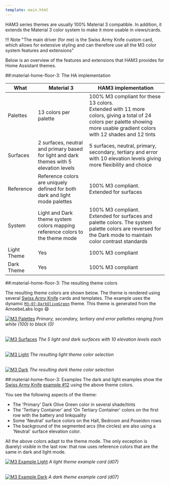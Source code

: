 ```yaml
---
template: main.html
---
```


<!-- GT/GML -->

HAM3 series themes are usually 100% Material 3 compatible. In addition, it extends the Material 3 color system to make it more usable in views/cards. 

!!! Note "The main driver (for me) is the Swiss Army Knife custom card, which allows for extensive styling and can therefore use all the M3 color system features and extensions"

Below is an overview of the features and extensions that HAM3 provides for Home Assistant themes.

##:material-home-floor-3: The HA implementation

| What | Material 3 | HAM3 implementation |
| ---- | ---------- |  ------------------- |
| Palettes | 13 colors per palette | 100% M3 compliant for these 13 colors. <br>Extended with 11 more colors, giving a total of 24 colors per palette showing more usable gradient colors with 12 shades and 12 tints |
| Surfaces | 2 surfaces, neutral and primary based for light and dark themes with 5 elevation levels | 5 surfaces, neutral, primary, secondary, tertiary and error with 10 elevation levels giving more flexibility and choice |
| Reference | Reference colors are uniquely defined for both dark and light mode palettes | 100% M3 compliant. <br>Extended for surfaces |
| System | Light and Dark theme system colors mapping reference colors to the theme mode | 100% M3 compliant. <br>Extended for surfaces and palette colors. The system palette colors are reversed for the Dark mode to maintain color contrast standards |
| Light Theme | Yes | 100% M3 compliant | 
| Dark Theme | Yes | 100% M3 compliant | 

##:material-home-floor-3: The resulting theme colors

The resulting theme colors are shown below. The theme is rendered using several [Swiss Army Knife][sak-docs-url] cards and templates. The example uses the dynamic [`M3-07-DarkOliveGreen`][example-d7-md] theme. This theme is generated from the AmoebeLabs logo :smile:

[![M3 Palettes]][M3 Palettes]
_Primary, secondary, tertiary and error pallettes ranging from white (100) to black (0)_


<br>[![M3 Surfaces]][M3 Surfaces]
_The 5 light and dark surfaces with 10 elevation levels each_


<br>[![M3 Light]][M3 Light]
_The resulting light theme color selection_

<br>[![M3 Dark]][M3 Dark]
_The resulting dark theme color selection_


##:material-home-floor-3: Examples
The dark and light examples show the [Swiss Army Knife][sak-docs-url] [example \#12][sak-docs-example-12-url] using the above theme colors.

You see the following aspects of the theme:

- The 'Primary' Dark Olive Green color in several shade/tints
- The 'Tertiary Container' and 'On Tertiary Container' colors on the first row with the battery and linkquality
- Some 'Neutral' surface colors on the Hall, Bedroom and Poseidon rows
- The background of the segmented arcs (the circles) are also using a 'Neutral' surface elevation color.

All the above colors adapt to the theme mode. The only exception is (barely) visible in the last row: that row uses reference colors that are the same in dark and light mode.

[![M3 Example Light]][M3 Example Light]
_A light theme example card (d07)_

<br>[![M3 Example Dark]][M3 Example Dark]
_A dark theme example card (d07)_


[M3 Palettes]: ../assets/screenshots/m3-theme-d07-palettes.png
[M3 Surfaces]: ../assets/screenshots/m3-theme-d07-surfaces.png
[M3 Light]: ../assets/screenshots/m3-theme-d07-light.png
[M3 Dark]: ../assets/screenshots/m3-theme-d07-dark.png

[M3 Example Light]: ../assets/screenshots/m3-example-d07-light.png
[M3 Example Dark]: ../assets/screenshots/m3-example-d07-dark.png

[sak-docs-url]: https://swiss-army-knife.docs.amoebelabs.com
[sak-docs-example-12-url]: https://swiss-army-knife.docs.amoebelabs.com/examples/example-12/
[example-d7-md]: ../examples/example-d7.md